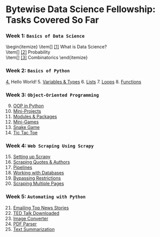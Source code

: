 # Bytewise Data Science Fellowship: Tasks Covered So Far

### Week 1: `Basics of Data Science`

\begin{itemize}
\item[] [[1]](https://www.youtube.com/watch?v=KxryzSO1Fjs) What is Data Science?  
\item[] [[2]](https://www.youtube.com/watch?v=MOptXrYYcoY) Probability  
\item[] [[3]](https://www.youtube.com/watch?v=ied31kWht7Y) Combinatorics 
\end{itemize}

### Week 2: `Basics of Python`
[4.](https://www.learnpython.org/en/Hello,_World!) Hello World!
5. [Variables & Types](https://www.learnpython.org/en/Variables_and_Types)
6. [Lists](https://www.learnpython.org/en/Lists)
7. [Loops](https://www.hackerrank.com/challenges/python-loops/problem?isFullScreen=true)
8. [Functions](https://www.hackerrank.com/challenges/write-a-function/problem?isFullScreen=true)

### Week 3: `Object-Oriented Programming`
9. [OOP in Python](https://www.youtube.com/watch?v=MikphENIrOo)
10. [Mini-Projects](https://www.youtube.com/watch?v=DLn3jOsNRVE)
11. [Modules & Packages](https://www.youtube.com/watch?v=f26nAmfJggw)
12. [Mini-Games](https://www.youtube.com/watch?v=2AK7j8pIh-0)
13. [Snake Game](https://www.youtube.com/watch?v=M_npdRYD4K0)
14. [Tic Tac Toe](https://www.youtube.com/watch?v=BHh654_7Cmw)

### Week 4: `Web Scraping Using Scrapy`
15. [Setting up Scrapy](https://www.youtube.com/watch?v=OlAouS669bc&list=PLhTjy8cBISEqkN-5Ku_kXG4QW33sxQo0t&index=4)
16. [Scraping Quotes & Authors](https://www.youtube.com/watch?v=cC9aFbViT_c&list=PLhTjy8cBISEqkN-5Ku_kXG4QW33sxQo0t&index=11)
17. [Pipelines](https://www.youtube.com/watch?v=VMVFB1VKpto&list=PLhTjy8cBISEqkN-5Ku_kXG4QW33sxQo0t&index=14)
18. [Working with Databases](https://www.youtube.com/watch?v=6VFMGthBD58&list=PLhTjy8cBISEqkN-5Ku_kXG4QW33sxQo0t&index=17)
19. [Bypassing Restrictions](https://www.youtube.com/watch?v=090tLVr0l7s&list=PLhTjy8cBISEqkN-5Ku_kXG4QW33sxQo0t&index=24)
20. [Scraping Multiple Pages](https://www.youtube.com/watch?v=quMUjys9BcU&list=PLhTjy8cBISEqkN-5Ku_kXG4QW33sxQo0t&index=25)

### Week 5: `Automating with Python`
21. [Emailing Top News Stories](https://www.youtube.com/watch?v=s8XjEuplx_U&t=75s)
22. [TED Talk Downloaded](https://www.youtube.com/watch?v=s8XjEuplx_U&t=2610s)
23. [Image Converter](https://www.youtube.com/watch?v=s8XjEuplx_U&t=8592s)
24. [PDF Parser](https://www.youtube.com/watch?v=s8XjEuplx_U&t=3388s)
25. [Text Summarization](https://www.youtube.com/watch?v=s8XjEuplx_U&t=9980s)
